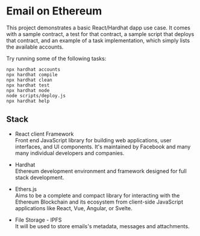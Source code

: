 # Email on Ethereum

This project demonstrates a basic React/Hardhat dapp use case. It comes with a sample contract, a test for that contract, a sample script that deploys that contract, and an example of a task implementation, which simply lists the available accounts.

Try running some of the following tasks:

```shell
npx hardhat accounts
npx hardhat compile
npx hardhat clean
npx hardhat test
npx hardhat node
node scripts/deploy.js
npx hardhat help
```

## Stack
- React client Framework<br />
Front end JavaScript library for building web applications, user interfaces, and UI components. It's maintained by Facebook and many many individual developers and companies.

- Hardhat<br />
Ethereum development environment and framework designed for full stack development.

- Ethers.js<br />
Aims to be a complete and compact library for interacting with the Ethereum Blockchain and its ecosystem from client-side JavaScript applications like React, Vue, Angular, or Svelte.

- File Storage - IPFS<br />
It will be used to store emails's metadata, messages and attachments.